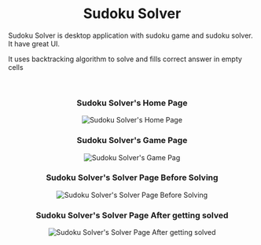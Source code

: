 <h1 align="center" id="title">Sudoku Solver</h1>

<p id="description">Sudoku Solver is desktop application with sudoku game and sudoku solver. It have great UI.</p>
<p id="description">It uses backtracking algorithm to solve and fills correct answer in empty cells</p>
<br />
<h3 align="center">Sudoku Solver's Home Page</h3>
<p align="center"><img src="https://i.pinimg.com/564x/f0/91/c0/f091c0027b4e788c458e706764f9bb93.jpg" alt="Sudoku Solver's Home Page"></p>
<h3 align="center">Sudoku Solver's Game Page</h3>
<p align="center"><img src="https://i.pinimg.com/564x/8b/9a/c1/8b9ac1a7e695cc28b6c8b35240b4e3db.jpg" alt="Sudoku Solver's Game Pag"></p>
<h3 align="center">Sudoku Solver's Solver Page Before Solving</h3>
<p align="center"><img src="https://i.pinimg.com/564x/5a/ba/f3/5abaf383579c5d04a6878026924f10b3.jpg" alt="Sudoku Solver's Solver Page Before Solving"></p>
<h3 align="center">Sudoku Solver's Solver Page After getting solved</h3>
<p align="center"><img src="https://i.pinimg.com/564x/9e/03/fa/9e03fa45e72c45cdb042f8563ce8bf78.jpg" alt="Sudoku Solver's Solver Page After getting solved"></p>
